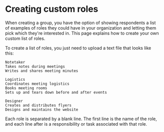 # Creating custom roles

When creating a group, you have the option of showing respondents a list of
examples of roles they could have in your organization and letting them pick
which they're interested in. This page explains how to create your own custom
list of roles.

To create a list of roles, you just need to upload a text file that looks like
this:

```
Notetaker
Takes notes during meetings
Writes and shares meeting minutes

Logistics
Coordinates meeting logistics
Books meeting rooms
Sets up and tears down before and after events

Designer
Creates and distributes flyers
Designs and maintains the website
```

Each role is separated by a blank line. The first line is the name of the role,
and each line after is a responsibility or task associated with that role.
